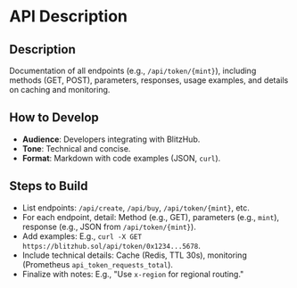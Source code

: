# API Description

## Description
Documentation of all endpoints (e.g., `/api/token/{mint}`), including methods (GET, POST), parameters, responses, usage examples, and details on caching and monitoring.

## How to Develop
- **Audience**: Developers integrating with BlitzHub.
- **Tone**: Technical and concise.
- **Format**: Markdown with code examples (JSON, `curl`).

## Steps to Build
- List endpoints: `/api/create`, `/api/buy`, `/api/token/{mint}`, etc.
- For each endpoint, detail: Method (e.g., GET), parameters (e.g., `mint`), response (e.g., JSON from `/api/token/{mint}`).
- Add examples: E.g., `curl -X GET https://blitzhub.sol/api/token/0x1234...5678`.
- Include technical details: Cache (Redis, TTL 30s), monitoring (Prometheus `api_token_requests_total`).
- Finalize with notes: E.g., "Use `x-region` for regional routing."
